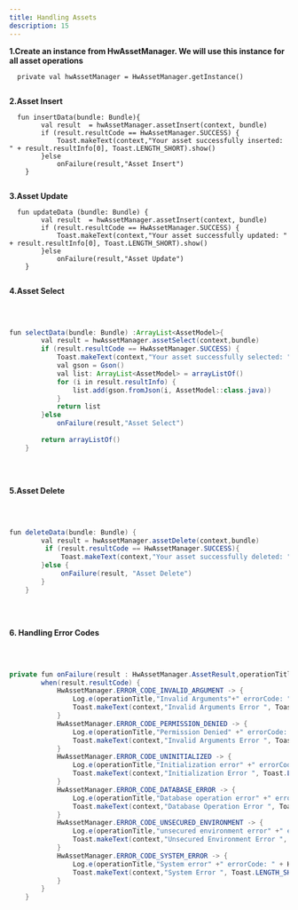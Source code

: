 ```yaml
---
title: Handling Assets
description: 15
---
```


<p><strong>1.Create an instance from HwAssetManager. We will use this instance for all asset operations</strong></p>
<pre><div id="copy-button10" class="copy-btn" title="Copy" onclick="copyCode(this.id)"></div><code>  private val hwAssetManager = HwAssetManager.getInstance()   
<span class="pln">
</span></code></pre>


<p><strong>2.Asset Insert</strong></p>
<pre><div id="copy-button11" class="copy-btn" title="Copy" onclick="copyCode(this.id)"></div><code>  fun insertData(bundle: Bundle){
        val result  = hwAssetManager.assetInsert(context, bundle)
        if (result.resultCode == HwAssetManager.SUCCESS) {
            Toast.makeText(context,"Your asset successfully inserted: " + result.resultInfo[0], Toast.LENGTH_SHORT).show()
        }else
            onFailure(result,"Asset Insert")
    }
<span class="pln">
</span></code></pre>


<p><strong>3.Asset Update</strong></p>
<pre><div id="copy-button11" class="copy-btn" title="Copy" onclick="copyCode(this.id)"></div><code>  fun updateData (bundle: Bundle) {
        val result  = hwAssetManager.assetInsert(context, bundle)
        if (result.resultCode == HwAssetManager.SUCCESS) {
            Toast.makeText(context,"Your asset successfully updated: " + result.resultInfo[0], Toast.LENGTH_SHORT).show()
        }else
            onFailure(result,"Asset Update")
    }
<span class="pln">
</span></code></pre>


<p><strong>4.Asset Select</strong></p>
<pre><div id="copy-button11" class="copy-btn" title="Copy" onclick="copyCode(this.id)"></div>

```java
fun selectData(bundle: Bundle) :ArrayList<AssetModel>{
        val result = hwAssetManager.assetSelect(context,bundle)
        if (result.resultCode == HwAssetManager.SUCCESS) {
            Toast.makeText(context,"Your asset successfully selected: " + result.resultInfo[0], Toast.LENGTH_SHORT).show()
            val gson = Gson()
            val list: ArrayList<AssetModel> = arrayListOf()
            for (i in result.resultInfo) {
                list.add(gson.fromJson(i, AssetModel::class.java))
            }
            return list
        }else 
            onFailure(result,"Asset Select")
      
        return arrayListOf()
    }
``` 
<span class="pln">
</span></pre>


<p><strong>5.Asset Delete</strong></p>
<pre><div id="copy-button11" class="copy-btn" title="Copy" onclick="copyCode(this.id)"></div>

```java
fun deleteData(bundle: Bundle) {
        val result = hwAssetManager.assetDelete(context,bundle)
         if (result.resultCode == HwAssetManager.SUCCESS){
             Toast.makeText(context,"Your asset successfully deleted: " + result.resultInfo[0], Toast.LENGTH_SHORT).show()
        }else {
             onFailure(result, "Asset Delete")
        }
    }
``` 
<span class="pln">
</span></pre>




<p><strong>6. Handling Error Codes</strong></p>
<pre><div id="copy-button11" class="copy-btn" title="Copy" onclick="copyCode(this.id)"></div>

```java
private fun onFailure(result : HwAssetManager.AssetResult,operationTitle :String) {
        when(result.resultCode) {
            HwAssetManager.ERROR_CODE_INVALID_ARGUMENT -> {
                Log.e(operationTitle,"Invalid Arguments"+" errorCode: " + HwAssetManager.ERROR_CODE_INVALID_ARGUMENT )
                Toast.makeText(context,"Invalid Arguments Error ", Toast.LENGTH_SHORT).show()
            }
            HwAssetManager.ERROR_CODE_PERMISSION_DENIED -> {
                Log.e(operationTitle,"Permission Denied" +" errorCode: " + HwAssetManager.ERROR_CODE_PERMISSION_DENIED )
                Toast.makeText(context,"Invalid Arguments Error ", Toast.LENGTH_SHORT).show()
            }
            HwAssetManager.ERROR_CODE_UNINITIALIZED -> {
                Log.e(operationTitle,"Initialization error" +" errorCode: " + HwAssetManager.ERROR_CODE_UNINITIALIZED )
                Toast.makeText(context,"Initialization Error ", Toast.LENGTH_SHORT).show()
            }
            HwAssetManager.ERROR_CODE_DATABASE_ERROR -> {
                Log.e(operationTitle,"Database operation error" +" errorCode: " + HwAssetManager.ERROR_CODE_DATABASE_ERROR )
                Toast.makeText(context,"Database Operation Error ", Toast.LENGTH_SHORT).show()
            }
            HwAssetManager.ERROR_CODE_UNSECURED_ENVIRONMENT -> {
                Log.e(operationTitle,"unsecured environment error" +" errorCode: " + HwAssetManager.ERROR_CODE_UNSECURED_ENVIRONMENT )
                Toast.makeText(context,"Unsecured Environment Error ", Toast.LENGTH_SHORT).show()
            }
            HwAssetManager.ERROR_CODE_SYSTEM_ERROR -> {
                Log.e(operationTitle,"System error" +" errorCode: " + HwAssetManager.ERROR_CODE_SYSTEM_ERROR )
                Toast.makeText(context,"System Error ", Toast.LENGTH_SHORT).show()
            }
        }
    }
``` 

<span class="pln">
</span></pre>

